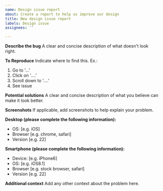 ```yaml
---
name: Design issue report
about: Create a report to help us improve our design
title: New design issue report
labels: Design issue
assignees: ''

---
```


**Describe the bug**
A clear and concise description of what doesn't look right.

**To Reproduce**
Indicate where to find this. Ex.:
1. Go to '...'
2. Click on '....'
3. Scroll down to '....'
4. See issue

**Potential solutions**
A clear and concise description of what you believe can make it look better.

**Screenshots**
If applicable, add screenshots to help explain your problem.

**Desktop (please complete the following information):**
 - OS: [e.g. iOS]
 - Browser [e.g. chrome, safari]
 - Version [e.g. 22]

**Smartphone (please complete the following information):**
 - Device: [e.g. iPhone6]
 - OS: [e.g. iOS8.1]
 - Browser [e.g. stock browser, safari]
 - Version [e.g. 22]

**Additional context**
Add any other context about the problem here.
